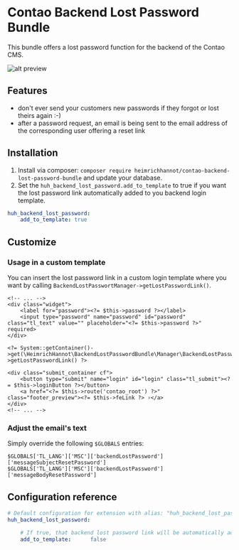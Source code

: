 # Contao Backend Lost Password Bundle

This bundle offers a lost password function for the backend of the Contao CMS.

![alt preview](docs/lost-password.png)

## Features

- don't ever send your customers new passwords if they forgot or lost theirs again :-)
- after a password request, an email is being sent to the email address of the corresponding user offering a reset link

## Installation

1. Install via composer: `composer require heimrichhannot/contao-backend-lost-password-bundle` and update your database.
1. Set the `huh_backend_lost_password.add_to_template` to true if you want the lost password link automatically added to you backend login template.

```yaml
huh_backend_lost_password:
    add_to_template: true
```

## Customize

### Usage in a custom template

You can insert the lost password link in a custom login template where you want by calling `BackendLostPasswortManager->getLostPasswordLink()`.

```
<!-- ... -->
<div class="widget">
    <label for="password"><?= $this->password ?></label>
    <input type="password" name="password" id="password" class="tl_text" value="" placeholder="<?= $this->password ?>" required>
</div>

<?= System::getContainer()->get(\HeimrichHannot\BackendLostPasswordBundle\Manager\BackendLostPasswordManager::class)->getLostPasswordLink() ?>

<div class="submit_container cf">
    <button type="submit" name="login" id="login" class="tl_submit"><?= $this->loginButton ?></button>
    <a href="<?= $this->route('contao_root') ?>" class="footer_preview"><?= $this->feLink ?> ›</a>
</div>
<!-- ... -->
```

### Adjust the email's text

Simply override the following `$GLOBALS` entries:

```
$GLOBALS['TL_LANG']['MSC']['backendLostPassword']['messageSubjectResetPassword']
$GLOBALS['TL_LANG']['MSC']['backendLostPassword']['messageBodyResetPassword']
```

## Configuration reference

```yaml
# Default configuration for extension with alias: "huh_backend_lost_password"
huh_backend_lost_password:

    # If true, that backend lost password link will be automatically added to the backed login template. Default false. Will be true in the next major version!
    add_to_template:      false
```